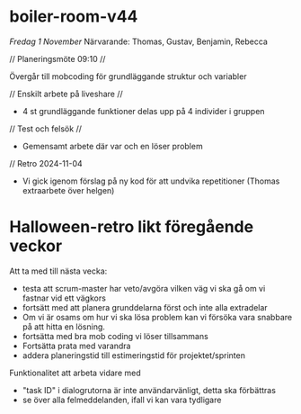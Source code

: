 # boiler-room-v44

_Fredag 1 November_
Närvarande: Thomas, Gustav, Benjamin, Rebecca

// Planeringsmöte 09:10 //

Övergår till mobcoding för grundläggande struktur och variabler


// Enskilt arbete på liveshare //
- 4 st grundläggande funktioner delas upp på 4 individer i gruppen


// Test och felsök //
- Gemensamt arbete där var och en löser problem



// Retro 2024-11-04
* Vi gick igenom förslag på ny kod för att undvika repetitioner (Thomas extraarbete över helgen)

# Halloween-retro likt föregående veckor
Att ta med till nästa vecka:
- testa att scrum-master har veto/avgöra vilken väg vi ska gå om vi fastnar vid ett vägkors  
- fortsätt med att planera grunddelarna först och inte alla extradelar  
- Om vi är osams om hur vi ska lösa problem kan vi försöka vara snabbare på att hitta en lösning.  
- fortsätta med bra mob coding vi löser tillsammans  
- Fortsätta prata med varandra  
- addera planeringstid till estimeringstid för projektet/sprinten  

Funktionalitet att arbeta vidare med 
- "task ID" i dialogrutorna är inte användarvänligt, detta ska förbättras
- se över alla felmeddelanden, ifall vi kan vara tydligare
